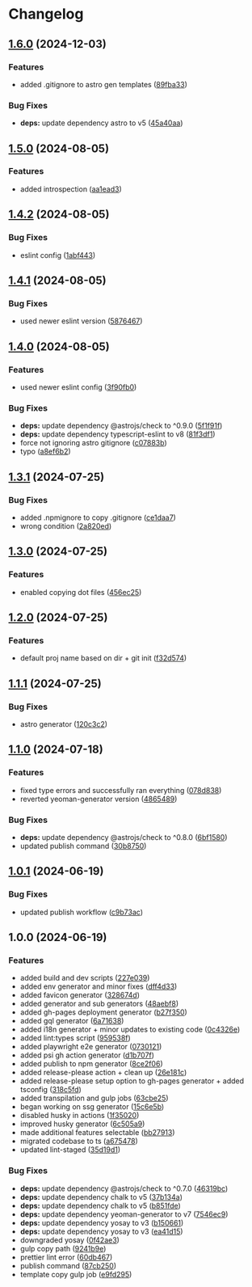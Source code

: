 # Changelog

## [1.6.0](https://github.com/nico-i/generator-ts/compare/v1.5.0...v1.6.0) (2024-12-03)


### Features

* added .gitignore to astro gen templates ([89fba33](https://github.com/nico-i/generator-ts/commit/89fba33e3842714f43886bd52a09e56e4b51e790))


### Bug Fixes

* **deps:** update dependency astro to v5 ([45a40aa](https://github.com/nico-i/generator-ts/commit/45a40aa48dc0e36efb9ad3c3006811d1903684d3))

## [1.5.0](https://github.com/nico-i/generator-ts/compare/v1.4.2...v1.5.0) (2024-08-05)


### Features

* added introspection ([aa1ead3](https://github.com/nico-i/generator-ts/commit/aa1ead39378672ecdc68f7a6b7a69661014c26d5))

## [1.4.2](https://github.com/nico-i/generator-ts/compare/v1.4.1...v1.4.2) (2024-08-05)


### Bug Fixes

* eslint config ([1abf443](https://github.com/nico-i/generator-ts/commit/1abf443f20a98f2bd31ac71e8890c8b13b74edb4))

## [1.4.1](https://github.com/nico-i/generator-ts/compare/v1.4.0...v1.4.1) (2024-08-05)


### Bug Fixes

* used newer eslint version ([5876467](https://github.com/nico-i/generator-ts/commit/5876467290ef1231b51dea2f44c7e11251d1f264))

## [1.4.0](https://github.com/nico-i/generator-ts/compare/v1.3.1...v1.4.0) (2024-08-05)


### Features

* used newer eslint config ([3f90fb0](https://github.com/nico-i/generator-ts/commit/3f90fb076cc24df5308fbaa8c2dde58d573b2ae9))


### Bug Fixes

* **deps:** update dependency @astrojs/check to ^0.9.0 ([5f1f91f](https://github.com/nico-i/generator-ts/commit/5f1f91f01bcc71ef7f7e6f0ae61c2a33f7fb428b))
* **deps:** update dependency typescript-eslint to v8 ([81f3df1](https://github.com/nico-i/generator-ts/commit/81f3df123652686ffc168e407c785dbc6f2ccdcb))
* force not ignoring astro gitignore ([c07883b](https://github.com/nico-i/generator-ts/commit/c07883b4e909f79b680acf77a6262b18478161dc))
* typo ([a8ef6b2](https://github.com/nico-i/generator-ts/commit/a8ef6b2a7db51561841a8e9de4f56c16db889fd0))

## [1.3.1](https://github.com/nico-i/generator-ts/compare/v1.3.0...v1.3.1) (2024-07-25)


### Bug Fixes

* added .npmignore to copy .gitignore ([ce1daa7](https://github.com/nico-i/generator-ts/commit/ce1daa7d18e2f3e53e01603ca08790dbabf83d04))
* wrong condition ([2a820ed](https://github.com/nico-i/generator-ts/commit/2a820edbb24ba806efc309ee1b1422007556ea3a))

## [1.3.0](https://github.com/nico-i/generator-ts/compare/v1.2.0...v1.3.0) (2024-07-25)


### Features

* enabled copying dot files ([456ec25](https://github.com/nico-i/generator-ts/commit/456ec250679c6bbb5f1ef44228f8cdffb4a5b428))

## [1.2.0](https://github.com/nico-i/generator-ts/compare/v1.1.1...v1.2.0) (2024-07-25)


### Features

* default proj name based on dir + git init ([f32d574](https://github.com/nico-i/generator-ts/commit/f32d5748bc2cdf6a7f5b70f06cf190fc36a7b3e7))

## [1.1.1](https://github.com/nico-i/generator-ts/compare/v1.1.0...v1.1.1) (2024-07-25)


### Bug Fixes

* astro generator ([120c3c2](https://github.com/nico-i/generator-ts/commit/120c3c2396fc9406ef76d2d57ffe5e308bea4aa1))

## [1.1.0](https://github.com/nico-i/generator-ts/compare/v1.0.1...v1.1.0) (2024-07-18)


### Features

* fixed type errors and successfully ran everything ([078d838](https://github.com/nico-i/generator-ts/commit/078d838198ef13ffcdd10a36de7c11095d88d1ba))
* reverted yeoman-generator version ([4865489](https://github.com/nico-i/generator-ts/commit/4865489a4916c69bc7a5de396893d1924a622b51))


### Bug Fixes

* **deps:** update dependency @astrojs/check to ^0.8.0 ([6bf1580](https://github.com/nico-i/generator-ts/commit/6bf1580d6f613ae1f650418900fa544199b4f0d4))
* updated publish command ([30b8750](https://github.com/nico-i/generator-ts/commit/30b875071ce1c40a777800e949250b6110538c77))

## [1.0.1](https://github.com/nico-i/generator-ts/compare/v1.0.0...v1.0.1) (2024-06-19)


### Bug Fixes

* updated publish workflow ([c9b73ac](https://github.com/nico-i/generator-ts/commit/c9b73aceb1c676095529470f2c98fdbca135078b))

## 1.0.0 (2024-06-19)


### Features

* added build and dev scripts ([227e039](https://github.com/nico-i/generator-ts/commit/227e039b262fbd9d96702e54adc5bddedc83108d))
* added env generator and minor fixes ([dff4d33](https://github.com/nico-i/generator-ts/commit/dff4d33b00a03baaa4420a37534378e8b8849cbc))
* added favicon generator ([328674d](https://github.com/nico-i/generator-ts/commit/328674dbff20ad0864bd8e249ac01ac74be8793c))
* added generator and sub generators ([48aebf8](https://github.com/nico-i/generator-ts/commit/48aebf86db4e556e6c7aab12479c4beb24678ab7))
* added gh-pages deployment generator ([b27f350](https://github.com/nico-i/generator-ts/commit/b27f350ce2aabb57476e08df37615326148c04f5))
* added gql generator ([6a71638](https://github.com/nico-i/generator-ts/commit/6a716388a849c54ce8c6b4dcea8ff50eda7ad961))
* added i18n generator + minor updates to existing code ([0c4326e](https://github.com/nico-i/generator-ts/commit/0c4326e8ca6d1855c53b9d942596fd4188671891))
* added lint:types script ([959538f](https://github.com/nico-i/generator-ts/commit/959538f75a16cf6426fd1302e6f16f326bdedf3a))
* added playwright e2e generator ([0730121](https://github.com/nico-i/generator-ts/commit/073012149bcfc03ec3ee0dfd0dee92718c429080))
* added psi gh action generator ([d1b707f](https://github.com/nico-i/generator-ts/commit/d1b707f8ed4219b5923f4331e8a05d0bc3aada48))
* added publish to npm generator ([8ce2f06](https://github.com/nico-i/generator-ts/commit/8ce2f0661a43259522981967899026dce01ce9a6))
* added release-please action + clean up ([26e181c](https://github.com/nico-i/generator-ts/commit/26e181c29fa91f902a8ec29dff7c225e73d8ce4b))
* added release-please setup option to gh-pages generator + added tsconfig ([318c5fd](https://github.com/nico-i/generator-ts/commit/318c5fd43de1e7813e7106628e9c5e72a888c42a))
* added transpilation and gulp jobs ([63cbe25](https://github.com/nico-i/generator-ts/commit/63cbe259b957a0d5db3fd126df767794ecf85bfa))
* began working on ssg generator ([15c6e5b](https://github.com/nico-i/generator-ts/commit/15c6e5baec3f5da8242206030a422efd9fe994b4))
* disabled husky in actions ([1f35020](https://github.com/nico-i/generator-ts/commit/1f350205c299875de8811edf1f4a3322fa3f36b0))
* improved husky generator ([6c505a9](https://github.com/nico-i/generator-ts/commit/6c505a98535d0e7db8adbb644f9a01cd1f68e1a7))
* made additional features selectable ([bb27913](https://github.com/nico-i/generator-ts/commit/bb27913818a014d8c52a31acc08b09b4555b685f))
* migrated codebase to ts ([a675478](https://github.com/nico-i/generator-ts/commit/a675478c3849b427a0bb9235bdae6cc13e5650b9))
* updated lint-staged ([35d19d1](https://github.com/nico-i/generator-ts/commit/35d19d1dabbfd39a6dd65d2bb9752705355cb977))


### Bug Fixes

* **deps:** update dependency @astrojs/check to ^0.7.0 ([46319bc](https://github.com/nico-i/generator-ts/commit/46319bcd3f90daef8647aa1b7102c70043d02b56))
* **deps:** update dependency chalk to v5 ([37b134a](https://github.com/nico-i/generator-ts/commit/37b134ad008f0df8b3ad7d91b260aa18197f33d0))
* **deps:** update dependency chalk to v5 ([b851fde](https://github.com/nico-i/generator-ts/commit/b851fdeabfcbf5c2cf558af7b103577f7f5930ba))
* **deps:** update dependency yeoman-generator to v7 ([7546ec9](https://github.com/nico-i/generator-ts/commit/7546ec93f7deff51a5b9174d73cec31e1bba165f))
* **deps:** update dependency yosay to v3 ([b150661](https://github.com/nico-i/generator-ts/commit/b1506615bd0ebd0af13aa7d53c5224addab6d380))
* **deps:** update dependency yosay to v3 ([ea41d15](https://github.com/nico-i/generator-ts/commit/ea41d15da51bd0c553798b6fd59c53e6603e546b))
* downgraded yosay ([0f42ae3](https://github.com/nico-i/generator-ts/commit/0f42ae31ee7fa1ec51647c251787e9facc2fbdfd))
* gulp copy path ([9241b9e](https://github.com/nico-i/generator-ts/commit/9241b9e31cac0b7ff24576e7491e32cdda3b1656))
* prettier lint error ([60db467](https://github.com/nico-i/generator-ts/commit/60db467f2bba922cc810134c92c63ab6ac06469b))
* publish command ([87cb250](https://github.com/nico-i/generator-ts/commit/87cb25072fbdf4c3a537947ab398faf9e411b2c9))
* template copy gulp job ([e9fd295](https://github.com/nico-i/generator-ts/commit/e9fd295a5e8dd35431c4da29c25f978673caf4ab))
